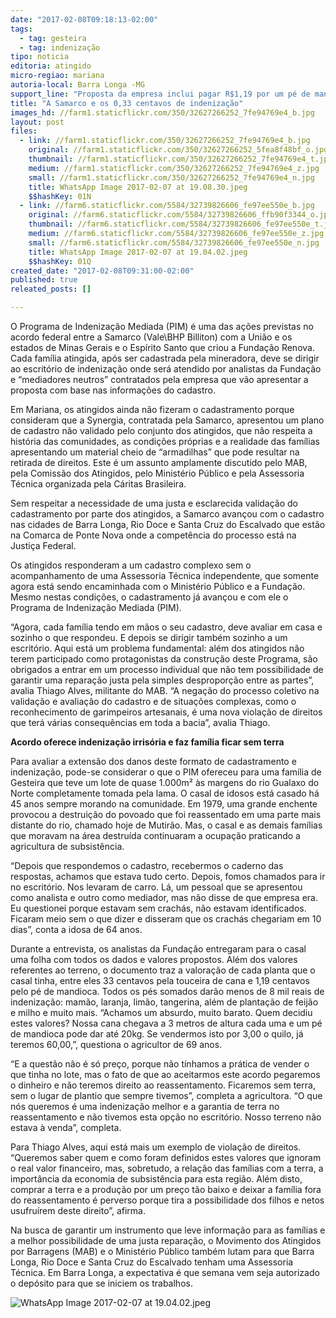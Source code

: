 ```yaml
---
date: "2017-02-08T09:18:13-02:00"
tags:
  - tag: gesteira
  - tag: indenização
tipo: noticia
editoria: atingido
micro-regiao: mariana
autoria-local: Barra Longa -MG
support_line: "Proposta da empresa inclui pagar R$1,19 por um pé de mandioca e R$0,33 por uma touceira de cana. Família que aceitar ficará sem terra."
title: "A Samarco e os 0,33 centavos de indenização"
images_hd: //farm1.staticflickr.com/350/32627266252_7fe94769e4_b.jpg
layout: post
files:
  - link: //farm1.staticflickr.com/350/32627266252_7fe94769e4_b.jpg
    original: //farm1.staticflickr.com/350/32627266252_5fea8f48bf_o.jpg
    thumbnail: //farm1.staticflickr.com/350/32627266252_7fe94769e4_t.jpg
    medium: //farm1.staticflickr.com/350/32627266252_7fe94769e4_z.jpg
    small: //farm1.staticflickr.com/350/32627266252_7fe94769e4_n.jpg
    title: WhatsApp Image 2017-02-07 at 19.08.30.jpeg
    $$hashKey: 01N
  - link: //farm6.staticflickr.com/5584/32739826606_fe97ee550e_b.jpg
    original: //farm6.staticflickr.com/5584/32739826606_ffb90f3344_o.jpg
    thumbnail: //farm6.staticflickr.com/5584/32739826606_fe97ee550e_t.jpg
    medium: //farm6.staticflickr.com/5584/32739826606_fe97ee550e_z.jpg
    small: //farm6.staticflickr.com/5584/32739826606_fe97ee550e_n.jpg
    title: WhatsApp Image 2017-02-07 at 19.04.02.jpeg
    $$hashKey: 01Q
created_date: "2017-02-08T09:31:00-02:00"
published: true
releated_posts: []

---
```

<p>O Programa de Indeniza&ccedil;&atilde;o Mediada (PIM) &eacute; uma das a&ccedil;&otilde;es previstas no acordo federal entre a Samarco (Vale\BHP Billiton) com a Uni&atilde;o e os estados de Minas Gerais e o Esp&iacute;rito Santo que criou a Funda&ccedil;&atilde;o Renova. Cada fam&iacute;lia atingida, ap&oacute;s ser cadastrada pela mineradora, deve se dirigir ao escrit&oacute;rio de indeniza&ccedil;&atilde;o onde ser&aacute; atendido por analistas da Funda&ccedil;&atilde;o e &ldquo;mediadores neutros&rdquo; contratados pela empresa que v&atilde;o apresentar a proposta com base nas informa&ccedil;&otilde;es do cadastro.</p>

<p>Em Mariana, os atingidos ainda n&atilde;o fizeram o cadastramento porque consideram que a Synergia, contratada pela Samarco, apresentou um plano de cadastro n&atilde;o validado pelo conjunto dos atingidos, que n&atilde;o respeita a hist&oacute;ria das comunidades, as condi&ccedil;&otilde;es pr&oacute;prias e a realidade das fam&iacute;lias apresentando um material cheio de &ldquo;armadilhas&rdquo; que pode resultar na retirada de direitos. Este &eacute; um assunto amplamente discutido pelo MAB, pela Comiss&atilde;o dos Atingidos, pelo Minist&eacute;rio P&uacute;blico e pela Assessoria T&eacute;cnica organizada pela C&aacute;ritas Brasileira.</p>

<p>Sem respeitar a necessidade de uma justa e esclarecida valida&ccedil;&atilde;o do cadastramento por parte dos atingidos, a Samarco avan&ccedil;ou com o cadastro nas cidades de Barra Longa, Rio Doce e Santa Cruz do Escalvado que est&atilde;o na Comarca de Ponte Nova onde a compet&ecirc;ncia do processo est&aacute; na Justi&ccedil;a Federal.</p>

<p>Os atingidos responderam a um cadastro complexo sem o acompanhamento de uma Assessoria T&eacute;cnica independente, que somente agora est&aacute; sendo encaminhada com o Minist&eacute;rio P&uacute;blico e a Funda&ccedil;&atilde;o. Mesmo nestas condi&ccedil;&otilde;es, o cadastramento j&aacute; avan&ccedil;ou e com ele o Programa de Indeniza&ccedil;&atilde;o Mediada (PIM).</p>

<p>&ldquo;Agora, cada fam&iacute;lia tendo em m&atilde;os o seu cadastro, deve avaliar em casa e sozinho o que respondeu. E depois se dirigir tamb&eacute;m sozinho a um escrit&oacute;rio. Aqui est&aacute; um problema fundamental: al&eacute;m dos atingidos n&atilde;o terem participado como protagonistas da constru&ccedil;&atilde;o deste Programa, s&atilde;o obrigados a entrar em um processo individual que n&atilde;o tem possibilidade de garantir uma repara&ccedil;&atilde;o justa pela simples despropor&ccedil;&atilde;o entre as partes&rdquo;, avalia Thiago Alves, militante do MAB. &ldquo;A nega&ccedil;&atilde;o do processo coletivo na valida&ccedil;&atilde;o e avalia&ccedil;&atilde;o do cadastro e de situa&ccedil;&otilde;es complexas, como o reconhecimento de garimpeiros artesanais, &eacute; uma nova viola&ccedil;&atilde;o de direitos que ter&aacute; v&aacute;rias consequ&ecirc;ncias em toda a bacia&rdquo;, avalia Thiago.</p>

<p><strong>Acordo oferece indeniza&ccedil;&atilde;o irris&oacute;ria e faz fam&iacute;lia ficar sem terra</strong></p>

<p>Para avaliar a extens&atilde;o dos danos deste formato de cadastramento e indeniza&ccedil;&atilde;o, pode-se considerar o que o PIM ofereceu para uma fam&iacute;lia de Gesteira que teve um lote de quase 1.000m&sup2; &agrave;s margens do rio Gualaxo do Norte completamente tomada pela lama. O casal de idosos est&aacute; casado h&aacute; 45 anos sempre morando na comunidade. Em 1979, uma grande enchente provocou a destrui&ccedil;&atilde;o do povoado que foi reassentado em uma parte mais distante do rio, chamado hoje de Mutir&atilde;o. Mas, o casal e as demais fam&iacute;lias que moravam na &aacute;rea destru&iacute;da continuaram a ocupa&ccedil;&atilde;o praticando a agricultura de subsist&ecirc;ncia.</p>

<p>&ldquo;Depois que respondemos o cadastro, recebermos o caderno das respostas, achamos que estava tudo certo. Depois, fomos chamados para ir no escrit&oacute;rio. Nos levaram de carro. L&aacute;, um pessoal que se apresentou como analista e outro como mediador, mas n&atilde;o disse de que empresa era. Eu questionei porque estavam sem crach&aacute;s, n&atilde;o estavam identificados. Ficaram meio sem o que dizer e disseram que os crach&aacute;s chegariam em 10 dias&rdquo;, conta a idosa de 64 anos.</p>

<p>Durante a entrevista, os analistas da Funda&ccedil;&atilde;o entregaram para o casal uma folha com todos os dados e valores propostos. Al&eacute;m dos valores referentes ao terreno, o documento traz a valora&ccedil;&atilde;o de cada planta que o casal tinha, entre eles 33 centavos pela touceira de cana e 1,19 centavos pelo p&eacute; de mandioca. Todos os p&eacute;s somados dar&atilde;o menos de 8 mil reais de indeniza&ccedil;&atilde;o: mam&atilde;o, laranja, lim&atilde;o, tangerina, al&eacute;m de planta&ccedil;&atilde;o de feij&atilde;o e milho e muito mais. &ldquo;Achamos um absurdo, muito barato. Quem decidiu estes valores? Nossa cana chegava a 3 metros de altura cada uma e um p&eacute; de mandioca pode dar at&eacute; 20kg. Se vendermos isto por 3,00 o quilo, j&aacute; teremos 60,00,&rdquo;, questiona o agricultor de 69 anos.</p>

<p>&ldquo;E a quest&atilde;o n&atilde;o &eacute; s&oacute; pre&ccedil;o, porque n&atilde;o t&iacute;nhamos a pr&aacute;tica de vender o que tinha no lote, mas o fato de que ao aceitarmos este acordo pegaremos o dinheiro e n&atilde;o teremos direito ao reassentamento. Ficaremos sem terra, sem o lugar de plantio que sempre tivemos&rdquo;, completa a agricultora. &ldquo;O que n&oacute;s queremos &eacute; uma indeniza&ccedil;&atilde;o melhor e a garantia de terra no reassentamento e n&atilde;o tivemos esta op&ccedil;&atilde;o no escrit&oacute;rio. Nosso terreno n&atilde;o estava &agrave; venda&rdquo;, completa.</p>

<p>Para Thiago Alves, aqui est&aacute; mais um exemplo de viola&ccedil;&atilde;o de direitos. &ldquo;Queremos saber quem e como foram definidos estes valores que ignoram o real valor financeiro, mas, sobretudo, a rela&ccedil;&atilde;o das fam&iacute;lias com a terra, a import&acirc;ncia da economia de subsist&ecirc;ncia para esta regi&atilde;o. Al&eacute;m disto, comprar a terra e a produ&ccedil;&atilde;o por um pre&ccedil;o t&atilde;o baixo e deixar a fam&iacute;lia fora do reassentamento &eacute; perverso porque tira a possibilidade dos filhos e netos usufru&iacute;rem deste direito&rdquo;, afirma.</p>

<p>Na busca de garantir um instrumento que leve informa&ccedil;&atilde;o para as fam&iacute;lias e a melhor possibilidade de uma justa repara&ccedil;&atilde;o, o Movimento dos Atingidos por Barragens (MAB) e o Minist&eacute;rio P&uacute;blico tamb&eacute;m lutam para que Barra Longa, Rio Doce e Santa Cruz do Escalvado tenham uma Assessoria T&eacute;cnica. Em Barra Longa, a expectativa &eacute; que semana vem seja autorizado o dep&oacute;sito para que se iniciem os trabalhos.</p>

<p><img alt="WhatsApp Image 2017-02-07 at 19.04.02.jpeg" src="//farm6.staticflickr.com/5584/32739826606_fe97ee550e_b.jpg" /></p>
